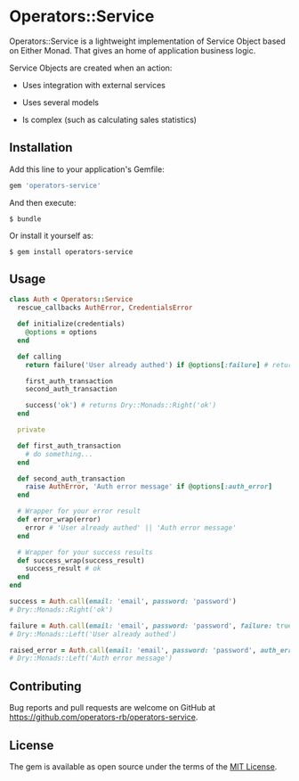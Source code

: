 # Operators::Service

Operators::Service is a lightweight implementation of Service Object based on Either Monad. That gives an home of application business logic.

Service Objects are created when an action:

* Uses integration with external services

* Uses several models

* Is complex (such as calculating sales statistics)

## Installation

Add this line to your application's Gemfile:

```ruby
gem 'operators-service'
```

And then execute:

    $ bundle

Or install it yourself as:

    $ gem install operators-service

## Usage

```ruby
class Auth < Operators::Service
  rescue_callbacks AuthError, CredentialsError

  def initialize(credentials)
    @options = options
  end

  def calling
    return failure('User already authed') if @options[:failure] # returns Dry::Monads::Left('User already authed')

    first_auth_transaction
    second_auth_transaction

    success('ok') # returns Dry::Monads::Right('ok')
  end

  private

  def first_auth_transaction
    # do something...
  end

  def second_auth_transaction
    raise AuthError, 'Auth error message' if @options[:auth_error]
  end

  # Wrapper for your error result
  def error_wrap(error)
    error # 'User already authed' || 'Auth error message'
  end

  # Wrapper for your success results
  def success_wrap(success_result)
    success_result # ok
  end
end
```

```ruby
success = Auth.call(email: 'email', password: 'password')
# Dry::Monads::Right('ok')

failure = Auth.call(email: 'email', password: 'password', failure: true)
# Dry::Monads::Left('User already authed')

raised_error = Auth.call(email: 'email', password: 'password', auth_error: true)
# Dry::Monads::Left('Auth error message')
```

## Contributing

Bug reports and pull requests are welcome on GitHub at https://github.com/operators-rb/operators-service.

## License

The gem is available as open source under the terms of the [MIT License](http://opensource.org/licenses/MIT).
